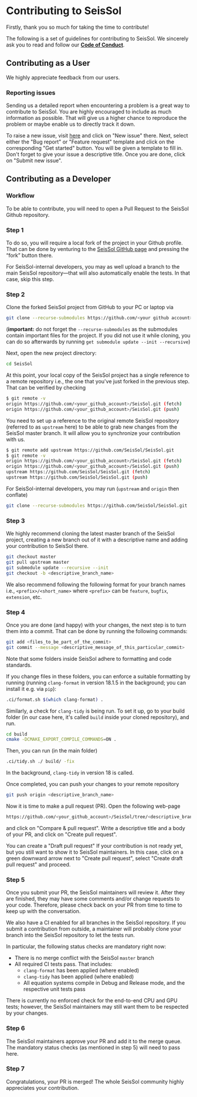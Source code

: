 <!--
    SPDX-FileCopyrightText: 2021 SeisSol Group

    SPDX-License-Identifier: BSD-3-Clause
    SPDX-LicenseComments: Full text under /LICENSE and /LICENSES/

    SPDX-FileContributor: Author lists in /AUTHORS and /CITATION.cff
-->

# Contributing to SeisSol

Firstly, thank you so much for taking the time to contribute!

The following is a set of guidelines for contributing to SeisSol. We sincerely
ask you to read and follow our [**Code of Conduct**](CODE_OF_CONDUCT.md).

## Contributing as a User

We highly appreciate feedback from our users.

### Reporting issues

Sending us a detailed report when encountering a problem is a great way to
contribute to SeisSol. You are highly encouraged to include as much information
as possible. That will give us a higher chance
to reproduce the problem or maybe enable us to directly track it down.

To raise a new issue, visit [here](https://github.com/SeisSol/SeisSol/issues)
and click on "New issue" there. Next, select either the "Bug report" or "Feature
request" template and click on the corresponding "Get started" button.
You will be given a template to fill in.
Don't forget to give your issue a descriptive title.
Once you are done, click on "Submit new issue".

## Contributing as a Developer

### Workflow

To be able to contribute, you will need to open a Pull Request to the
SeisSol Github repository.

### Step 1

To do so, you will require a local fork of the project in your Github profile.
That can be done by venturing to the
[SeisSol GitHub page](https://github.com/SeisSol/SeisSol)
and pressing the “fork” button there.

For SeisSol-internal developers, you may as well upload a branch to the main
SeisSol repository—that will also automatically enable the tests.
In that case, skip this step.

### Step 2

Clone the forked SeisSol project from GitHub to your PC or laptop via

```bash
git clone --recurse-submodules https://github.com/<your github account>/SeisSol.git
```

(**important:** do not forget the `--recurse-submodules` as the submodules
contain important files for the project. If you did not use it while cloning,
you can do so afterwards by running `get submodule update --init --recursive`)

Next, open the new project directory:

```bash
cd SeisSol
```

At this point, your local copy of the SeisSol project has a single reference to
a remote repository i.e., the one that you've just forked in the previous step.
That can be verified by checking

```bash
$ git remote -v
origin https://github.com/<your_github_account>/SeisSol.git (fetch)
origin https://github.com/<your_github_account>/SeisSol.git (push)
```

You need to set up a reference to the original remote SeisSol repository
(referred to as `upstream` here) to be able to grab new changes from the
SeisSol master branch. It will allow you to synchronize your contribution with us.

```bash
$ git remote add upstream https://github.com/SeisSol/SeisSol.git
$ git remote -v
origin https://github.com/<your_github_account>/SeisSol.git (fetch)
origin https://github.com/<your_github_account>/SeisSol.git (push)
upstream https://github.com/SeisSol/SeisSol.git (fetch)
upstream https://github.com/SeisSol/SeisSol.git (push)
```

For SeisSol-internal developers, you may run (`upstream` and `origin` then conflate)

```bash
git clone --recurse-submodules https://github.com/SeisSol/SeisSol.git
```

### Step 3

We highly recommend cloning the latest master branch of the SeisSol project,
creating a new branch out of it with a descriptive name and adding your
contribution to SeisSol there.

```bash
git checkout master
git pull upstream master
git submodule update --recursive --init
git checkout -b <descriptive_branch_name>
```

We also recommend following the following format for your branch names i.e.,
`<prefix>/<short_name>` where `<prefix>` can be `feature`, `bugfix`, `extension`,
etc.

### Step 4

Once you are done (and happy) with your changes, the next step is to turn them
into a commit. That can be done by running the following commands:

```bash
git add <files_to_be_part_of_the_commit>
git commit --message <descriptive_message_of_this_particular_commit>
```

Note that some folders inside SeisSol adhere to formatting and code standards.

If you change files in these folders, you can enforce a suitable formatting by
running (running `clang-format` in version 18.1.5 in the background;
you can install it e.g. via `pip`):

```bash
.ci/format.sh $(which clang-format) .
```

Similarly, a check for `clang-tidy` is being run. To set it up, go to your build
folder (in our case here, it's called `build` inside your cloned repository),
and run.

```bash
cd build
cmake -DCMAKE_EXPORT_COMPILE_COMMANDS=ON .
```

Then, you can run (in the main folder)

```bash
.ci/tidy.sh ./ build/ -fix
```

In the background, `clang-tidy` in version 18 is called.

Once completed, you can push your changes to your remote repository

```bash
git push origin <descriptive_branch_name>
```

Now it is time to make a pull request (PR). Open the following web-page

```bash
https://github.com/<your_github_account>/SeisSol/tree/<descriptive_branch_name>
```

and click on "Compare & pull request". Write a descriptive title and a body of
your PR, and click on "Create pull request".

You can create a "Draft pull request" If your contribution is not ready yet, but
you still want to show it to SeisSol maintainers. In this case, click on a green
downward arrow next to "Create pull request", select "Create draft pull request"
and proceed.

### Step 5

Once you submit your PR, the SeisSol maintainers will review it. After they are
finished, they may have some comments and/or change requests to your code.
Therefore, please check back on your PR from time to time to keep up with the conversation.

We also have a CI enabled for all branches in the SeisSol repository. If you
submit a contribution from outside, a maintainer will probably clone your branch
into the SeisSol repository to let the tests run.

In particular, the following status checks are mandatory right now:

- There is no merge conflict with the SeisSol `master` branch
- All required CI tests pass. That includes:
  - `clang-format` has been applied (where enabled)
  - `clang-tidy` has been applied (where enabled)
  - All equation systems compile in Debug and Release mode, and the respective
    unit tests pass

There is currently no enforced check for the end-to-end CPU and GPU tests;
however, the SeisSol maintainers may still want them to be respected by your changes.

### Step 6

The SeisSol maintainers approve your PR and add it to the merge queue.
The mandatory status checks (as mentioned in step 5) will need to pass here.

### Step 7

Congratulations, your PR is merged! The whole SeisSol community highly
appreciates your contribution.

